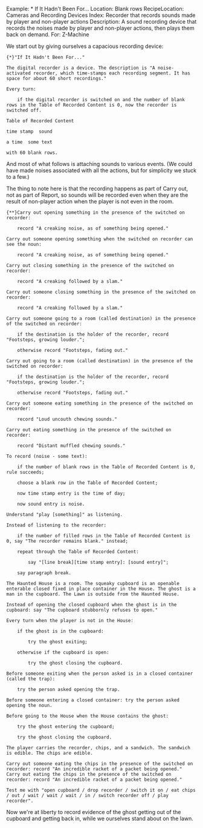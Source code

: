 Example: * If It Hadn't Been For...
Location: Blank rows
RecipeLocation: Cameras and Recording Devices
Index: Recorder that records sounds made by player and non-player actions
Description: A sound recording device that records the noises made by player and non-player actions, then plays them back on demand.
For: Z-Machine

  
We start out by giving ourselves a capacious recording device:

  

``` inform7
{*}"If It Hadn't Been For..."

The digital recorder is a device. The description is "A noise-activated recorder, which time-stamps each recording segment. It has space for about 60 short recordings."

Every turn:

	if the digital recorder is switched on and the number of blank rows in the Table of Recorded Content is 0, now the recorder is switched off.

Table of Recorded Content

time stamp	sound

a time	some text

with 60 blank rows.
```

  
And most of what follows is attaching sounds to various events. (We could have made noises associated with all the actions, but for simplicity we stuck to a few.)

  
The thing to note here is that the recording happens as part of Carry out, not as part of Report, so sounds will be recorded even when they are the result of non-player action when the player is not even in the room.

  

``` inform7
{**}Carry out opening something in the presence of the switched on recorder:

	record "A creaking noise, as of something being opened."

Carry out someone opening something when the switched on recorder can see the noun:

	record "A creaking noise, as of something being opened."

Carry out closing something in the presence of the switched on recorder:

	record "A creaking followed by a slam."

Carry out someone closing something in the presence of the switched on recorder:

	record "A creaking followed by a slam."

Carry out someone going to a room (called destination) in the presence of the switched on recorder:

	if the destination is the holder of the recorder, record "Footsteps, growing louder.";

	otherwise record "Footsteps, fading out."

Carry out going to a room (called destination) in the presence of the switched on recorder:

	if the destination is the holder of the recorder, record "Footsteps, growing louder.";

	otherwise record "Footsteps, fading out."

Carry out someone eating something in the presence of the switched on recorder:

	record "Loud uncouth chewing sounds."

Carry out eating something in the presence of the switched on recorder:

	record "Distant muffled chewing sounds."

To record (noise - some text):

	if the number of blank rows in the Table of Recorded Content is 0, rule succeeds;

	choose a blank row in the Table of Recorded Content;

	now time stamp entry is the time of day;

	now sound entry is noise.

Understand "play [something]" as listening.

Instead of listening to the recorder:

	if the number of filled rows in the Table of Recorded Content is 0, say "The recorder remains blank." instead;

	repeat through the Table of Recorded Content:

		say "[line break][time stamp entry]: [sound entry]";

	say paragraph break.

The Haunted House is a room. The squeaky cupboard is an openable enterable closed fixed in place container in the House. The ghost is a man in the cupboard. The Lawn is outside from the Haunted House.

Instead of opening the closed cupboard when the ghost is in the cupboard: say "The cupboard stubbornly refuses to open."

Every turn when the player is not in the House:

	if the ghost is in the cupboard:

		try the ghost exiting;

	otherwise if the cupboard is open:

		try the ghost closing the cupboard.

Before someone exiting when the person asked is in a closed container (called the trap):

	try the person asked opening the trap.

Before someone entering a closed container: try the person asked opening the noun.

Before going to the House when the House contains the ghost:

	try the ghost entering the cupboard;

	try the ghost closing the cupboard.

The player carries the recorder, chips, and a sandwich. The sandwich is edible. The chips are edible.

Carry out someone eating the chips in the presence of the switched on recorder: record "An incredible racket of a packet being opened." Carry out eating the chips in the presence of the switched on recorder: record "An incredible racket of a packet being opened."

Test me with "open cupboard / drop recorder / switch it on / eat chips / out / wait / wait / wait / in / switch recorder off / play recorder".
```

  
Now we're at liberty to record evidence of the ghost getting out of the cupboard and getting back in, while we ourselves stand about on the lawn.

